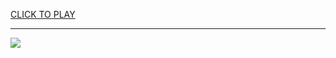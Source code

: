 
<a href="https://premium76.site?title=lowest_scoring_nfl_game_ever&ref=13M">CLICK TO PLAY</a></h3>
<hr>

<a href="https://premium76.site?title=lowest_scoring_nfl_game_ever&ref=13M"><img src="https://clearcache.store/games.png"></a>


